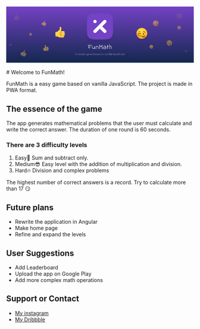 <p align="center">
<img src="img/gh_cover.png">
</p>
# Welcome to FunMath!

FunMath is a easy game based on vanilla JavaScript. The project is made in PWA format.

## The essence of the game

The app generates mathematical problems that the user must calculate and write the correct answer. The duration of one round is 60 seconds.

### There are 3 difficulty levels
1. Easy🐣 Sum and subtract only.
2. Medium😎 Easy level with the addition of multiplication and division.
3. Hard🔥 Division and complex problems

The highest number of correct answers is a record. Try to calculate more than 17 😏

## Future plans
- Rewrite the application in Angular
- Make home page
- Refine and expand the levels

## User Suggestions
- Add Leaderboard
- Upload the app on Google Play
- Add more complex math operations

## Support or Contact
- [My instagram](https://www.instagram.com/yakov_ux/)
- [My Dribbble](https://dribbble.com/yakovbronnikov)
